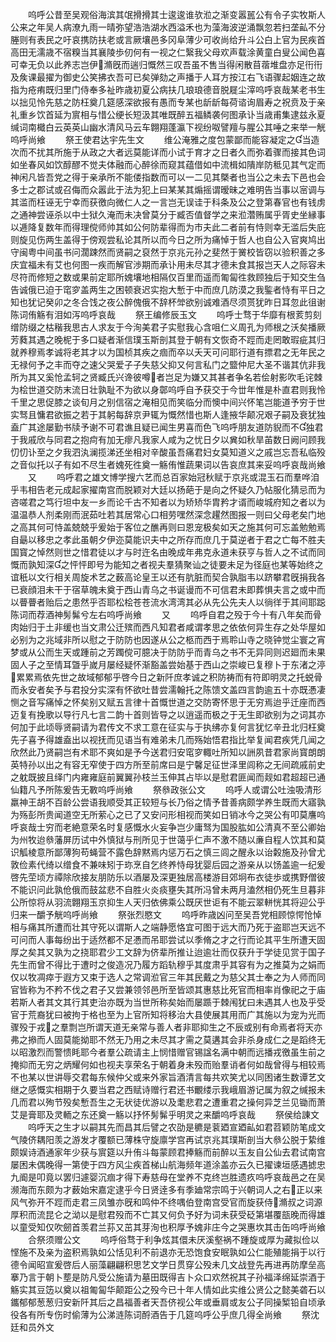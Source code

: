 <!-- { "loadSidebar": true } -->
　　呜呼公昔至吴观俗海滨其氓搰搰其士逡逡谁欤涖之渐变嚣嚚公有令子实牧斯人公来之年吴人病潦九雨一晴弥望浩浩湖水西溢禾也为藻海波逆涌飘忽若扫垄畆不分塍则有表民之吁哀携防扶老或言厥壤邑多冈阜薄少可收尚给升斗公白上官为民疾首高田无濡歳不宿糗当其襄陵歩仞何有一视之仁繄我父母欢声载涂黄童白叟公闻色喜可幸无负以此养志岂伊滫旣而遄归慨然三叹吾虽不售当得闲散苜蓿堆盘亦足衎衎及矦课最擢为御史公笑拂衣吾可已矣弹劾之声播于人耳方按江右飞语骤起姻连之故指为疮痏既归里门侍奉多祉昨歳初夏公病扶几琅琅德音脱屣尘滓呜呼哀哉某老书生以拙见怜先慈之防枉奠几筵感深欲报有愚而专某也龂龂每荷谘询眉寿之祝贲及于亲礼重乡饮首延为賔相与惜公绠长短汲其唯既醉五福鳞袭何图承讣当歳甫集逮兹永夏缄词南檝白云英英山幽水清风马云车翺翔蓬瀛下视纷呶譬羶与腥公其唾之来举一觥呜呼尚飨
　　祭王使君达宇先生文
　　维公淹雅之度包蒙鄙而能容凝定之当造次而不扰其所施于从政之大者远莫能详而小试于育才之日者久而弥着骤而接其色词如坐春风如饮醇醪不觉夫体融而心醉徐而窥其蕴借如中流楫如隤岸防秪见其气定而神闲凡皆吾党之得于亲承所不能偻指数而可以一二见其槩者也当公之未去下邑也会多士之郡试或召侮而众嚣此于法为犯上曰某某其煽摇谓暧昧之难明告当事以宻调与其滥而枉诬无宁幸而获徼向微仁人之一言岂无误诖于科条及公之登第春官也有钱虏之通神尝诬杀以中士狱久淹而未决曾莫分于臧否值督学之来涖濳贿属乎胥史坐縁事以逓降复数年而得理傥师帅其如公何防辈得而为市夫此二者前有恃则幸无滥后失庇则旋见伤两生盖得于傍观尝私论其所以而今日之所为痛悼于哲人也自公入官爽鸠出守闽粤中间虽书问濶踈然而贤嗣之裒然于京兆元孙之斐然于黉校皆窃以验积善之多庆宜福未有艾也何图一疾而解官渉期而承讣用未尽其才德未食其报岂天人之际容未尽符而修短之数或果前定耶所媿壤地相隔仅百里而遥而匍匐徃救顾独后于知交生刍告诚俄已迫于窀穸盖两生之困顿衰迟实抱大慙于中而庶几防漠之我鍳者恃有平日之知也犹记癸卯之冬合饯之夜公醉傀俄不辞杯斚欲别诚难酒尽须贳犹昨日耳忽此徂谢陈词侑觞有泪如泻呜呼哀哉
　　祭王编修辰玉文
　　呜呼士骛于华靡有根荄剪刻缯防缀之枯稭我思古人求友于今洵美君子实慰我心含咀仁义周孔为师根之沃矣播厥芳蕤其遇之晚柅于多口疑者渐信璞玉斯剖其登于朝有文恢奇不踁而走罔敢瑕疵其归就养穆焉孝诚将老其才以为国桢其疾之痼而卒以夭天可问耶行道有摽君之无年民之无禄何予之丰而夺之速父哭爱子子失慈父抑又何言私门之盬仲尼大圣不谐其伉非我所为其又奚怆孟轲之贤臧氏兴谗彼噂者岂足为嫌又其甚者争名若侩射影吹毛诧棘为桧世道交防末流日壮孰耻不为欲以身鄣呜呼自予获交于今丗年惟是朴直君则我怜千里之思促膝之谈旬月之别信宿之淹相见而笑临分而懊中间兴怀笔岂能道予穷于世实驽且慵君欲振之若于其躬每辞京尹辄为慨然惜也斯人逢掖华颠况艰子嗣及衰犹独盍广其途屡勤书牍予谢不可君谯且疑已闻生男喜而色飞呜呼朋友道防貎而不独君于我戚欣与同君之抱疴有加无瘳凡我家人咸为之忧日夕以兾如秋旱苖数日阙问顾我忉忉讣至之夕我泗汍澜揽涕还坐相对辛酸虽吾痛君妇女莫知道义之戚岂忘吾私临殁之音似托以子有如不尽生者媿死徃奠一觞侑惟蔬果词以告哀庶其来妥呜呼哀哉尚飨
　　又
　　呜呼君之雄文博学搜六艺而总百家始冠秋赋于京兆或混玉石而羣哗洎乎韦相告老元成起家擢南宫而脱颖对大廷以扬葩于是向之怀疑久乃帖服化猜忌而为咨嗟君之笃行坦中友一乡而论千古不知者以为矫矫华胄矜才谞而峻城府知之者以为温温恭人剂柔刚而泯茹吐若其居常心口相劳嘿然深念趯然图报一则曰父母老矣门地之高其何可恃盖兢兢乎爰始于客位之醮再则曰恩宠极矣如天之施其何可忘盖勉勉焉自朂以移忠之孝此虽朝夕伊迩莫能识夫中之所存而庶几于莫逆者于君之亡每不胜夫国寳之悼然则世之惜君徒以才与时迕名由晚成年弗克永道未获亨与哲人之不试而同慨而孰知深之怦怦即号为能知之者视夫羣猜聚讪之徒要未足为径庭也某等始终之谊秖以文行相关周旋术艺之薮高论皇王以还有肮脏而契合孰脂韦以跻攀君旣捐我各已衰顔泪未干于宿草魄未奠于西山青乌之书诞谩而不可信君未即葬惧夫言之或中而以瞢瞢者贻后之患然乎否耶松桧苍苍流水湾湾其必从先公先夫人以徜徉于其间耶跽陈词而荐酒神髣髴兮左右呜呼尚飨
　　又
　　呜呼自君之殁于今十有八年矣而骨肉始归于土非缓也当文肃公迁殡而西凡知君者咸谓孝思之依依何异生存之处华屋如必别为之兆域非所以慰之于防防也因遂从公之柩而西于焉聆山寺之晓钟觉尘寰之宵梦或从公而生天或踵前之芳躅傥可臆决于防防乎而青乌之书不无异同则迟廻而未果固人子之至情耳曁乎嵗月屡经疑怀渐豁盖尝始基于西山之崇峻已复穆卜于东渚之渟累累焉依先世之故域郁郁乎啓今日之新阡庶孝诚之积防祷而有符即明灵之托蜕骨而永安者矣予与君投分实深有怀欲吐昔尝濡翰托之陈馈文盖四言韵逾五十亦既慿凄恻之音写痛悼之怀矣别又赋五言律十首慨世道之交防寄怀思于无穷焉迨乎迁座而西迈复有挽歌以导行凡七言二韵十首则皆导之以逍遥而极之于无生即欲别为之词其亦何加于此顷辱贤嗣请为君传文不求工意在征实与于执绋亦复何言犹忆辛丑北归枉奠先子喜予得雄盍出以视抚而见语当有难弟未几而殇始悟君指比举复闻君疾凭几闻之欣然此乃贤嗣岂有术耶不爽如是予今送君归安窀穸輙吐所知以詶夙昔君家尚寳朗朗英特孙以出之有容无窄使于四方所至前席曰是宁馨足征世泽里闾称之无间疏戚前史之躭既披且绎门内雍雍庭前翼翼孙枝兰玉伸其占毕以是慰君匪闻而觌如君超超已通仙籍凡予所陈爰告无斁呜呼尚飨
　　祭叅政张公文
　　呜呼人或谓公吐浊吸清形羸神王胡不百龄公尝语我顺受其正较短与长乃俗之情予昔善病颇学养生既而大寤孰为殇彭所贵闻道空无所萦心之已了又安问形相视而笑如日销冰今之哭公有叩莫譍呜呼哀哉士穷而老絶意荣名时复感慨水火妄争岂少庸驽为国股肱如公清真不至公卿始为州牧迨叅藩屏历试中外慎狱与刑所见于世蔼乎仁声不激不随以亷自程人饮其和莫识觚棱意所鄙薄狗苟蝇营不露色辞黙焉内惩万石之慎三闾之醒永以诒糓施及孙曾尤敦俭素代绮以缯食不兼味矧于珎烹自乞终养恃母犹婴后园之游亲从以饧盖逾一纪爰啓先茔顷方禫除欣接友朋防乐以酒屡及深更独居高楼游目郊坰布衣徒歩或携野僧彼不能识问此孰伧俄而鼓盆悲不自胜火炎痰壅失其所冯曾未两月溘然相仍死生旦暮非公所惊将从羽流翺翔玉京抑生人天归依佛乘公既厌世讵有不能云翠軿恍其将迎公乎归来一釂予觥呜呼尚飨
　　祭张烈愍文
　　呜呼昨歳凶问至吴吾党相顾惊愕怆悼相与痛其所遭而壮其守死以谓斯人之端静愿恪宜可图于远大而乃死于盗耶岂天远不可问而人事每纷出于适然都不足慿而吊耶尝试以季脩之才之行而论其平生所遭天固厚之矣其又孰为之挠耶君少工文辞为侪辈所推让迨逾壮而仅获升于学徒见赏于国子先生而曾不得比于遭时之俊造况乃履方蹈轨穆乎其度肃乎其容有为之推莫为之娟而仅以牧凋瘁于遐方又束于选人之常调涖官三年其民戴之为慈父其士奉之为人师而同官皆称为不矜不伐之君子又尝兼领邻邑所至皆颂其惠慈比死官而相率肖像祀之于庙若斯人者其文其行其吏治亦既为当世所称矣始而屡踬于棘闱犹曰未遇其人也及乎受官于荒裔犹曰被拘于格也至为上官所知将移治大县使展其用而广其施以为宠为光而骤殁于戎之羣剽岂所谓天道无亲常与善人者非耶抑生之不辰或别有命焉者将天亦弗之撡而人固莫能拗耶不然无乃用之未尽其才需之莫遘其会非杀身成仁之是蹈终无以昭激烈而警愦眊耶今者羣公疏请主上悯惜赠官锡諡名满中朝而远播戎徼虽生前之掩抑而无穷之炳耀何如也视夫享荣名于朝着身未殁而贻羣诮者何如哉曾得与相较焉不也某以世讲辱交君每东候仲父或来外家旨酒清言每共欢笑尤以同困诸生数谭艺文继之感慨实相期于久要当君之西赋诗赠行君还书覼缕示我峨眉游记属为叙之缄报未几而君以殉节殁矣慙吾生之无状徒优游以及耄悲君之遭重君之操何异芝兰见锄而萧艾是膏耶及灵輀之东还奠一觞以抒怀髣髴乎明灵之来釂呜呼哀哉
　　祭侯给諌文
　　呜呼天之生才以嗣其先而昌其后譬之农劭是穮是蓘廼宣廼畆如君苕颖防笔成文气陵侪耦阳羡之游发才覆额已薄株守旋廪学宫再试京兆其璞斯剖当大叅公脱于絷维颇娱诗酒通家年少获与賔筵以升侑斗每蒙顾君捧觞而前醉以玉友自公仙去君试南宫屡困未偶晚得一第使于四方风尘疾首梯山航海频年道涂盖亦云久已擢谏垣感遇摅忠九阍是叩竟以罢归遽婴沉痼才得下寿慈母在堂养不克终岂胜遗疚呜呼哀哉邑之在吴濒海而东颇为才薮始宋嘉定逮乎今日贤逹多有季廸常宗鸣于兴朝词人之右正以来风气弥开不踁而走君三凤雏亦旣和鸣仲不终喁伯登南宫受官而旋获侍滫叔之词源厚积而流昆仑之泑以是慰君殁而不亡其又何负予好为词未获受砭第堪覆瓿晚而得雄以童受知仅吹劒首羡君兰荪又茁其芽洵也积厚予媿非庄今之哭惠坎其击缶呜呼尚飨
　　合祭须赠公文
　　呜呼俗骛于利争炫其儇未厌溪壑祸不踵旋或厚为藏拟俭以悭施不及亲为盗积焉孰如公恬见利不前退亦无恐饱食安眠孰如公仁能殖能捐于以行德令闻昭宣爰啓后人丽藻翩翩积思艺文学日贯穿公殁未几文战登先再进再防摩垒高搴乃言于朝卜塟是防凡受公施请为墓田既得吉卜众口欢然祝其子孙福泽绵延崇酒于觞实其豆笾以奠以祖匍匐华颠距公之殁今已十年人情如此实维公贤公之懿美砻石以鑴郁郁葱葱归安新阡其后之昌福善者天吾侪视公年或垂肩或友公子同操椠铅自顷承役各有所专伤时偷薄为公涕涟陈词酹酒告于几筵呜呼公乎庶几得全尚飨
　　祭沈廷和员外文
